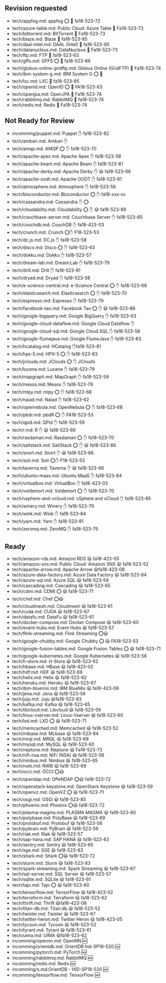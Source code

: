 
## Revision requested


* tech/appfog.md: appfog :o: :wave: fa18-523-72
* tech/azure-table.md: Public Cloud: Azure Table :wave: Fa18-523-73
* tech/bittorrent.md: BitTorrent :wave: Fa18-523-73
* tech/blaze.md: Blaze :wave: fa18-523-85
* tech/daal-intel.md: DAAL (Intel) :wave: fa18-523-85
* tech/datanucleus.md: DataNucleus :wave: Fa18-523-73
* tech/ftp.md: FTP :wave: fa18-523-63
* tech/gffs.md: GFFS :o: :wave: fa18-523-86
* tech/globus-online-gridftp.md: Globus Online (GridFTP) :wave: Fa18-523-74
* tech/ibm-system-g.md: IBM System G :o: :wave:
* tech/lxc.md: LXC :wave: fa18-523-85
* tech/openid.md: OpenID :o: :wave: FA18-523-63
* tech/openjpa.md: OpenJPA :wave: Fa18-523-74
* tech/rabbitmq.md: RabbitMQ   :wave: fa18-523-74
* tech/redis.md: Redis :wave: Fa18-523-74



## Not Ready for Review


* incomming/puppet.md: Puppet :hand: fa18-523-82
* tech/ambari.md: Ambari :hand:
* tech/amqp.md: AMQP :o: :hand: fa18-523-70
* tech/apache-apex.md: Apache Apex :hand: fa18-523-58
* tech/apache-beam.md: Apache Beam :hand: fa18-523-81
* tech/apache-derby.md: Apache Derby   :hand:   :smiley:   fa18-523-66
* tech/apache-oodt.md: Apache OODT :hand: fa18-523-81
* tech/atmosphere.md: Atmosphere :hand: fa18-523-58
* tech/bioconductor.md: Bioconductor :o: :hand: fa18-xxx-xx
* tech/cassandra.md: Cassandra :hand: :o:
* tech/cloudability.md: Cloudability :o:  :hand:   :smiley: fa18-523-86
* tech/couchbase-server.md: Couchbase Server :hand: fa18-523-85
* tech/couchdb.md: CouchDB :hand: fa18-423-03
* tech/crunch.md: Crunch :o::hand: F18-523-53
* tech/dc.js.md: DC.js :hand: fa18-523-58
* tech/disco.md: Disco :o: :hand: fa18-523-63
* tech/dokku.md: Dokku :hand: fa18-523-57
* tech/dream-lab.md: Dream:Lab :hand: fa18-523-79
* tech/drill.md: Drill :hand: fa18-523-81
* tech/dryad.md: Dryad :hand: fa18-523-58
* tech/e-science-central.md: e-Science Central :o: :hand: fa18-523-68
* tech/elasticsearch.md: Elasticsearch :o: :hand: fa18-523-70
* tech/espresso.md: Espresso :hand: fa18-523-79
* tech/facebook-tao.md: Facebook Tao :o:  :hand:   :smiley: fa18-523-86
* tech/google-bigquery.md: Google BigQuery :hand: fa18-523-63
* tech/google-cloud-dataflow.md: Google Cloud Dataflow :hand: 
* tech/google-cloud-sql.md: Google Cloud SQL :hand: fa18-523-58
* tech/google-flumejava.md: Google FlumeJava :hand: fa18-523-83
* tech/hcatalog.md: HCatalog :hand:fa18-523-81
* tech/hpx-5.md: HPX-5 :o: :hand: fa18-523-83
* tech/jclouds.md: JClouds :o: :hand: JClouds
* tech/lucene.md: Lucene :hand: fa18-523-79
* tech/mapgraph.md: MapGraph :hand: fa18-523-59
* tech/mesos.md: Mesos :hand: fa18-523-79
* tech/mlpy.md: mlpy :o: :hand: fa18-523-68
* tech/naiad.md: Naiad :hand: fa18-523-62
* tech/opennebula.md: OpenNebula :o: :hand: fa18-523-68
* tech/pbdr.md: pbdR :o: :hand: FA18-523-53
* tech/qpid.md: QPid :hand: fa18-523-59
* tech/r.md: R  :hand: :smiley: fa18-523-66
* tech/rasdaman.md: Rasdaman :o: :hand: fa18-523-70
* tech/saltstack.md: SaltStack :o:  :hand:   :smiley: fa18-523-86
* tech/snort.md: Snort :hand: :smiley: fa18-523-66
* tech/solr.md: Solr :o::hand: F18-523-53
* tech/taverna.md: Taverna :hand: :smiley:  fa18-523-66
* tech/ubuntu-maas.md: Ubuntu MaaS :hand: fa18-523-84
* tech/virtualbox.md: VirtualBox :hand: fa18-423-03
* tech/voldemort.md: Voldemort :o: :hand: fa18-523-70
* tech/vsphere-and-vcloud.md: vSphere and vCloud :hand: fa18-523-85
* tech/winery.md: Winery :hand: fa18-523-79
* tech/wink.md: Wink :hand: fa18-523-84
* tech/yarn.md: Yarn :hand: fa18-523-81
* tech/zeromq.md: ZeroMQ :hand: fa18-523-79



## Ready


* tech/amazon-rds.md: Amazon RDS :smiley: fa18-423-05
* tech/amazon-sns.md: Public Cloud: Amazon SNS :smiley: fa18-523-52
* tech/apache-arrow.md: Apache Arrow :smiley:fa18-423-08
* tech/azure-data-factory.md: Azure Data Factory :smiley: fa18-523-84
* tech/azure-sql.md: Azure SQL :smiley: fa18-523-59
* tech/cascading.md: Cascading :smiley: fa18-523-65
* tech/cdmi.md: CDMI :o: :smiley: fa18-523-71
* tech/chef.md: Chef :o::smiley:
* tech/cloudmesh.md: Cloudmesh :smiley: fa18-523-61
* tech/cuda.md: CUDA :smiley: fa18-523-67
* tech/datafu.md: DataFu :smiley: fa18-523-61
* tech/docker-compose.md: Docker Compose :smiley: fa18-523-60
* tech/event-hubs.md: Event Hubs :smiley: fa18-523-57
* tech/flink-streaming.md: Flink Streaming :o::smiley:
* tech/google-chubby.md: Google Chubby :o: :smiley: FA18-523-53
* tech/google-fusion-tables.md: Google Fusion Tables :o: :smiley: fa18-523-71
* tech/google-kubernetes.md: Google Kubernetes :smiley: fa18-523-56
* tech/h-store.md: H-Store :smiley: fa18-523-62
* tech/hbase.md: HBase :smiley: fa18-423-02
* tech/hdf.md: HDF :smiley: fa18-523-69
* tech/helix.md: Helix :smiley: fa18-523-62
* tech/heroku.md: Heroku :smiley: fa18-523-67
* tech/ibm-bluemix.md: IBM BlueMix :smiley: fa18-423-06
* tech/jena.md: Jena :smiley: fa18-523-56
* tech/juju.md: Juju :smiley:fa18-523-83
* tech/kafka.md: Kafka :smiley: fa18-523-65
* tech/libcloud.md: Libcloud :smiley: fa18-523-59
* tech/linux-vserver.md: Linux-Vserver :smiley: fa18-523-60
* tech/lxd.md: LXD :o: :smiley: fa18-523-71
* tech/memcached.md: Memcached :smiley: fa18-523-52
* tech/mlbase.md: MLbase :smiley: fa18-523-84
* tech/mrql.md: MRQL :smiley: fa18-523-69
* tech/mysql.md: MySQL :smiley: fa18-523-60
* tech/neptune.md: Neptune :smiley: Fa18-523-73
* tech/nifi-nsa.md: NiFi (NSA) :smiley: fa18-523-56
* tech/nimbus.md: Nimbus :smiley: fa18-523-65
* tech/nwb.md: NWB :smiley: fa18-523-69
* tech/occi.md: OCCI :o::smiley:
* tech/opendap.md: OPeNDAP :o::smiley: fa18-523-72
* tech/openstack-keystone.md: OpenStack Keystone :smiley: fa18-523-59
* tech/openvz.md: OpenVZ :o: :smiley: fa18-523-71
* tech/osgi.md: OSGi :smiley: fa18-523-85
* tech/phoenix.md: Phoenix :o::smiley: fa18-523-72
* tech/plasma-magma.md: PLASMA MAGMA :smiley: fa18-523-60
* tech/polybase.md: PolyBase :smiley: fa18-523-69
* tech/protobuf.md: Protobuf :smiley: fa18-523-56
* tech/pybrain.md: PyBrain :smiley: fa18-523-59
* tech/riak.md: Riak :smiley: fa18-523-57
* tech/sap-hana.md: SAP HANA :smiley: fa18-523-83
* tech/sentry.md: Sentry :smiley: fa18-523-65
* tech/sge.md: SGE :smiley: fa18-523-83
* tech/shark.md: Shark :o::smiley: fa18-523-72
* tech/slurm.md: Slurm :smiley: fa18-523-83
* tech/spark-streaming.md: Spark Streaming :smiley: fa18-523-67
* tech/sql-server.md: SQL Server :smiley: fa18-523-57
* tech/sqlite.md: SQLite :smiley: fa18-523-61
* tech/tajo.md: Tajo :o: :smiley: fa18-523-80
* tech/tensorflow.md: TensorFlow :smiley: fa18-423-02
* tech/terraform.md: Terraform :smiley: fa18-523-62
* tech/thrift.md: Thrift :smiley:fa18-423-08
* tech/titan-db.md: Titan:db :smiley: fa18-523-52
* tech/twister.md: Twister :smiley: fa18-523-67
* tech/twitter-heron.md: Twitter Heron :smiley: fa18-423-05
* tech/tycoon.md: Tycoon :smiley: fa18-523-52
* tech/tyrant.md: Tyrant :smiley: fa18-523-61
* tech/uima.md: UIMA :smiley:fa18-523-62
* incomming/opennn.md: OpenNN :new:
* incomming/orientdb.md: OrientDB hid-SP18-520 :new:
* incomming/pytorch.md: PyTorch :new:
* incomming/rabbitmq.md: RabbitMQ :new:
* incomming/redis.md: Redis :new:
* incomming/s.md:OrientDB  - HID-SP18-520 :new:
* incomming/tensorflow.md: TensorFlow :new:



